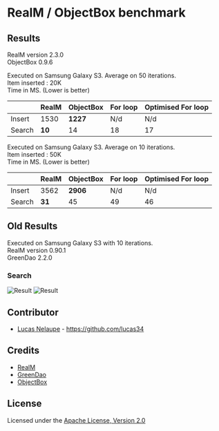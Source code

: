 # RealM / ObjectBox benchmark

## Results

RealM version 2.3.0<br/>
ObjectBox 0.9.6<br/>

Executed on Samsung Galaxy S3. Average on 50 iterations.<br/>
Item inserted : 20K<br/>
Time in MS. (Lower is better)<br/>

|        |  RealM |  ObjectBox |  For loop | Optimised For loop |
|--------|--------|------------|-----------|--------------------|
| Insert |  1530  |     **1227**   |    N/d    |         N/d        |
| Search |     **10**  |     14     |     18    |          17        |


Executed on Samsung Galaxy S3. Average on 10 iterations.<br/>
Item inserted : 50K<br/>
Time in MS. (Lower is better)<br/>

|        |  RealM |  ObjectBox |  For loop | Optimised For loop |
|--------|--------|------------|-----------|--------------------|
| Insert |  3562  |     **2906**    |    N/d   |         N/d       |
| Search |     **31**  |     45     |     49    |          46        |

## Old Results

Executed on Samsung Galaxy S3 with 10 iterations.<br/>
RealM version 0.90.1<br/>
GreenDao 2.2.0<br/>

### Search

![Result](https://github.com/lucas34/realm-benchmark/blob/master/results/search_100k_e.png)
![Result](https://github.com/lucas34/realm-benchmark/blob/master/results/search_100k_luc.png)

## Contributor

* [Lucas Nelaupe](http://www.lucas-nelaupe.fr/) - <https://github.com/lucas34>

## Credits

* [RealM](https://github.com/realm/realm-java/) 
* [GreenDao](https://github.com/greenrobot/greenDAO/) 
* [ObjectBox](http://greenrobot.org/announcement/introducing-objectbox-beta/) 

## License

Licensed under the [Apache License, Version 2.0](http://www.apache.org/licenses/LICENSE-2.0.html)
